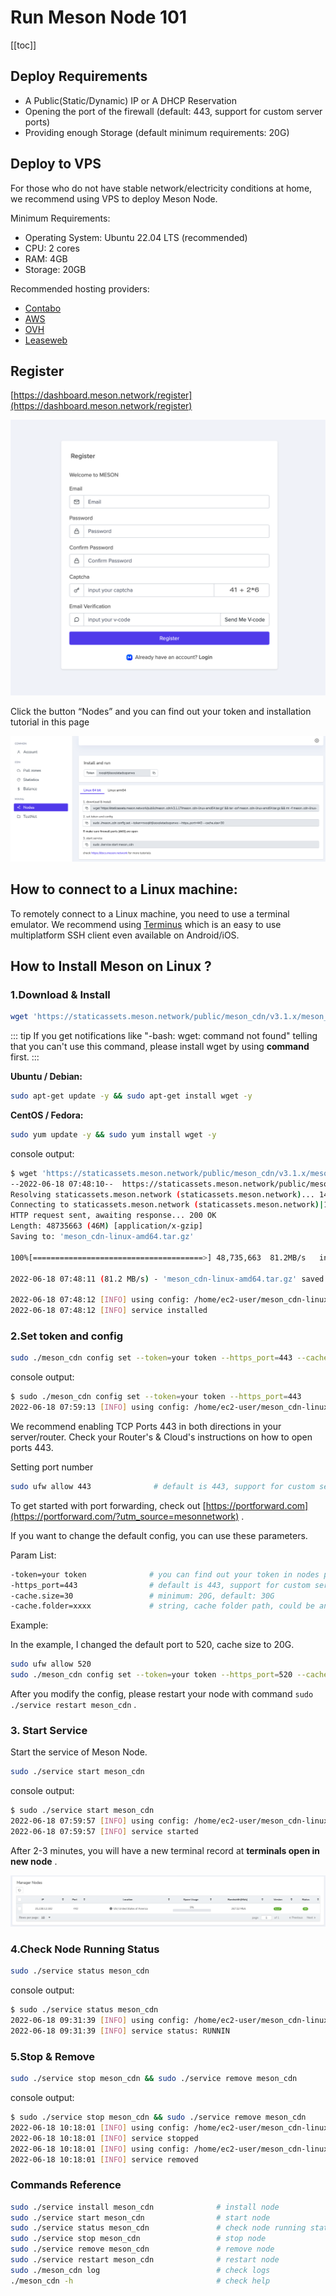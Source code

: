 # Run Meson Node 101

[[toc]]

## Deploy Requirements

- A Public(Static/Dynamic) IP or A DHCP Reservation
- Opening the port of the firewall (default: 443, support for custom server ports)
- Providing enough Storage (default minimum requirements: 20G)

## Deploy to VPS

For those who do not have stable network/electricity conditions at home, we recommend using VPS to deploy Meson Node.

Minimum Requirements:
- Operating System: Ubuntu 22.04 LTS (recommended)
- CPU: 2 cores 
- RAM: 4GB 
- Storage: 20GB

Recommended hosting providers: 
- [Contabo](https://contabo.com/en/vps/)
- [AWS](https://aws.amazon.com/)
- [OVH](https://www.ovh.com/world/)
- [Leaseweb](https://www.leaseweb.us/cloud/virtual-server) 

## Register

[https://dashboard.meson.network/register](https://dashboard.meson.network/register)

![](./images/run-meson-node-01.png)

Click the button “Nodes” and you can find out your token and installation tutorial in this page

![](./images/run-meson-node-02.png)


## How to connect to a Linux machine:

To remotely connect to a Linux machine, you need to use a terminal emulator. We recommend using [Terminus](https://termius.com/) which is an easy to use multiplatform SSH client even available on Android/iOS.

## How to Install Meson on **Linux ?**

### 1.Download & Install

```bash
wget 'https://staticassets.meson.network/public/meson_cdn/v3.1.x/meson_cdn-linux-amd64.tar.gz' && tar -zxf meson_cdn-linux-amd64.tar.gz && rm -f meson_cdn-linux-amd64.tar.gz && cd ./meson_cdn-linux-amd64 && sudo ./service install meson_cdn
```

::: tip
If you get notifications like "-bash: wget: command not found" telling that you can't use this command, please install wget by using **command** first.
:::

**Ubuntu / Debian:** 

```bash
sudo apt-get update -y && sudo apt-get install wget -y
```

**CentOS / Fedora:**

```bash
sudo yum update -y && sudo yum install wget -y
```

console output:

```bash
$ wget 'https://staticassets.meson.network/public/meson_cdn/v3.1.x/meson_cdn-linux-amd64.tar.gz' && tar -zxf meson_cdn-linux-amd64.tar.gz && rm -f meson_cdn-linux-amd64.tar.gz && cd ./meson_cdn-linux-amd64 && sudo ./service install meson_cdn
--2022-06-18 07:48:10--  https://staticassets.meson.network/public/meson_cdn/v3.1.x/meson_cdn-linux-amd64.tar.gz
Resolving staticassets.meson.network (staticassets.meson.network)... 143.244.60.109
Connecting to staticassets.meson.network (staticassets.meson.network)|143.244.60.109|:443... connected.
HTTP request sent, awaiting response... 200 OK
Length: 48735663 (46M) [application/x-gzip]
Saving to: 'meson_cdn-linux-amd64.tar.gz'

100%[======================================>] 48,735,663  81.2MB/s   in 0.6s   

2022-06-18 07:48:11 (81.2 MB/s) - 'meson_cdn-linux-amd64.tar.gz' saved [48735663/48735663]

2022-06-18 07:48:12 [INFO] using config: /home/ec2-user/meson_cdn-linux-amd64/configs/default.toml
2022-06-18 07:48:12 [INFO] service installed
```

### 2.Set token and config

```bash
sudo ./meson_cdn config set --token=your token --https_port=443 --cache.size=30
```

console output:

```bash
$ sudo ./meson_cdn config set --token=your token --https_port=443
2022-06-18 07:59:13 [INFO] using config: /home/ec2-user/meson_cdn-linux-amd64/configs/default.toml
```

We recommend enabling TCP Ports 443  in both directions in your server/router. Check your Router's & Cloud's  instructions on how to open ports 443.

Setting port number

```bash
sudo ufw allow 443              # default is 443, support for custom server ports
```

To get started with port forwarding, check out [https://portforward.com](https://portforward.com/?utm_source=mesonnetwork) .

If you want to change the default config, you can use these parameters.

Param List:

```bash
-token=your token              # you can find out your token in nodes page
-https_port=443                # default is 443, support for custom server ports
-cache.size=30                 # minimum: 20G, default: 30G
-cache.folder=xxxx             # string, cache folder path, could be an absolute path
```

Example:

In the example, I changed the default port to 520, cache size to 20G.

```bash
sudo ufw allow 520
sudo ./meson_cdn config set --token=your token --https_port=520 --cache.size=20 && sudo ./service restart meson_cdn
```

After you modify the config, please restart your node with command  `sudo ./service restart meson_cdn` .

### 3. Start Service

Start the service of Meson Node.

```bash
sudo ./service start meson_cdn
```

console output:

```bash
$ sudo ./service start meson_cdn
2022-06-18 07:59:57 [INFO] using config: /home/ec2-user/meson_cdn-linux-amd64/configs/default.toml
2022-06-18 07:59:57 [INFO] service started
```

After 2-3 minutes, you will have a new terminal record at **terminals open in new node** .

![](./images/run-meson-node-03.png)

### 4.Check Node Running Status

```bash
sudo ./service status meson_cdn
```

console output:

```bash
$ sudo ./service status meson_cdn
2022-06-18 09:31:39 [INFO] using config: /home/ec2-user/meson_cdn-linux-amd64/configs/default.toml
2022-06-18 09:31:39 [INFO] service status: RUNNIN
```

### 5.Stop & Remove

```bash
sudo ./service stop meson_cdn && sudo ./service remove meson_cdn
```

console output:

```bash
$ sudo ./service stop meson_cdn && sudo ./service remove meson_cdn
2022-06-18 10:18:01 [INFO] using config: /home/ec2-user/meson_cdn-linux-amd64/configs/default.toml
2022-06-18 10:18:01 [INFO] service stopped
2022-06-18 10:18:01 [INFO] using config: /home/ec2-user/meson_cdn-linux-amd64/configs/default.toml
2022-06-18 10:18:01 [INFO] service removed
```

### Commands Reference

```bash
sudo ./service install meson_cdn              # install node
sudo ./service start meson_cdn                # start node
sudo ./service status meson_cdn               # check node running status
sudo ./service stop meson_cdn                 # stop node
sudo ./service remove meson_cdn               # remove node
sudo ./service restart meson_cdn              # restart node
sudo ./meson_cdn log                          # check logs
./meson_cdn -h                                # check help
```